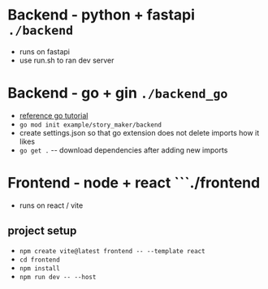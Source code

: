 # Backend - python + fastapi ```./backend```
* runs on fastapi
* use run.sh to ran dev server

# Backend - go + gin ```./backend_go```
* [reference go tutorial](https://go.dev/doc/tutorial/web-service-gin)
* ```go mod init example/story_maker/backend```
* create settings.json so that go extension does not delete imports how it likes
* ```go get .``` -- download dependencies after adding new imports


# Frontend - node + react ```./frontend
* runs on react / vite

## project setup
* ```npm create vite@latest frontend -- --template react```
* ```cd frontend```
* ```npm install```
* ```npm run dev -- --host```